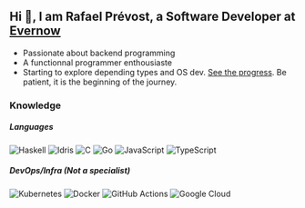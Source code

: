 ## Hi 👋, I am Rafael Prévost, a Software Developer at [Evernow](https://www.evernow.com) 

- Passionate about backend programming 
- A functionnal programmer enthousiaste 
- Starting to explore depending types and OS dev. [See the progress](https://rafaelriv.github.io/piblog/). Be patient, it is the beginning of the journey.

### Knowledge

##### Languages
![Haskell](https://img.shields.io/badge/haskell-%23239120.svg?style=for-the-badge&logo=haskell&logoColor=white)
![Idris](https://img.shields.io/badge/idris-%23239120.svg?style=for-the-badge&logo=idris&logoColor=white)
![C](https://img.shields.io/badge/c-%23239120.svg?style=for-the-badge&logo=c&logoColor=white)
![Go](https://img.shields.io/badge/go-%2300ADD8.svg?style=for-the-badge&logo=go&logoColor=white)
![JavaScript](https://img.shields.io/badge/javascript-%23323330.svg?style=for-the-badge&logo=javascript&logoColor=%23F7DF1E)
![TypeScript](https://img.shields.io/badge/typescript-%23007ACC.svg?style=for-the-badge&logo=typescript&logoColor=white)

##### DevOps/Infra (Not a specialist)
![Kubernetes](https://img.shields.io/badge/kubernetes-%23326ce5.svg?style=for-the-badge&logo=kubernetes&logoColor=white)
![Docker](https://img.shields.io/badge/docker-%230db7ed.svg?style=for-the-badge&logo=docker&logoColor=white)
![GitHub Actions](https://img.shields.io/badge/github%20actions-%232671E5.svg?style=for-the-badge&logo=githubactions&logoColor=white)
![Google Cloud](https://img.shields.io/badge/GoogleCloud-%234285F4.svg?style=for-the-badge&logo=google-cloud&logoColor=white)


